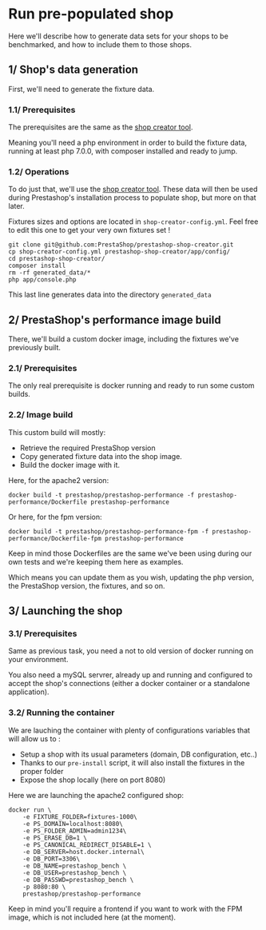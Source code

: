 # Run pre-populated shop

Here we'll describe how to generate data sets for your shops to be benchmarked, and how to include them to those shops.

## 1/ Shop's data generation

First, we'll need to generate the fixture data.

### 1.1/ Prerequisites

The prerequisites are the same as the [shop creator tool](https://github.com/PrestaShop/prestashop-shop-creator).

Meaning you'll need a php environment in order to build the fixture data, running at least php 7.0.0, with composer installed and ready to jump.

### 1.2/ Operations

To do just that, we'll use the [shop creator tool](https://github.com/PrestaShop/prestashop-shop-creator "PrestaShop Shop Creator").
These data will then be used during Prestashop's installation process to populate shop, but more on that later.

Fixtures sizes and options are located in `shop-creator-config.yml`. Feel free to edit this one to get your very own fixtures set !

```
git clone git@github.com:PrestaShop/prestashop-shop-creator.git
cp shop-creator-config.yml prestashop-shop-creator/app/config/
cd prestashop-shop-creator/
composer install
rm -rf generated_data/*
php app/console.php
```

This last line generates data into the directory `generated_data`

## 2/ PrestaShop's performance image build

There, we'll build a custom docker image, including the fixtures we've previously built.

### 2.1/ Prerequisites

The only real prerequisite is docker running and ready to run some custom builds.

### 2.2/ Image build

This custom build will mostly:
* Retrieve the required PrestaShop version
* Copy generated fixture data into the shop image.
* Build the docker image with it.

Here, for the apache2 version:

```
docker build -t prestashop/prestashop-performance -f prestashop-performance/Dockerfile prestashop-performance
```

Or here, for the fpm version:

```
docker build -t prestashop/prestashop-performance-fpm -f prestashop-performance/Dockerfile-fpm prestashop-performance
```

Keep in mind those Dockerfiles are the same we've been using during our own tests and we're keeping them here as examples.

Which means you can update them as you wish, updating the php version, the PrestaShop version, the fixtures, and so on.

## 3/ Launching the shop

### 3.1/ Prerequisites

Same as previous task, you need a not to old version of docker running on your environment.

You also need a mySQL servrer, already up and running and configured to accept the shop's connections (either a docker container or a standalone application).

### 3.2/ Running the container

We are lauching the container with plenty of configurations variables that will allow us to :
* Setup a shop with its usual parameters (domain, DB configuration, etc..)
* Thanks to our `pre-install` script, it will also install the fixtures in the proper folder
* Expose the shop locally (here on port 8080)

Here we are launching the apache2 configured shop:
```
docker run \
    -e FIXTURE_FOLDER=fixtures-1000\
    -e PS_DOMAIN=localhost:8080\
    -e PS_FOLDER_ADMIN=admin1234\
    -e PS_ERASE_DB=1 \
    -e PS_CANONICAL_REDIRECT_DISABLE=1 \
    -e DB_SERVER=host.docker.internal\
    -e DB_PORT=3306\
    -e DB_NAME=prestashop_bench \
    -e DB_USER=prestashop_bench \
    -e DB_PASSWD=prestashop_bench \
    -p 8080:80 \
    prestashop/prestashop-performance
```

Keep in mind you'll require a frontend if you want to work with the FPM image, which is not included here (at the moment).
